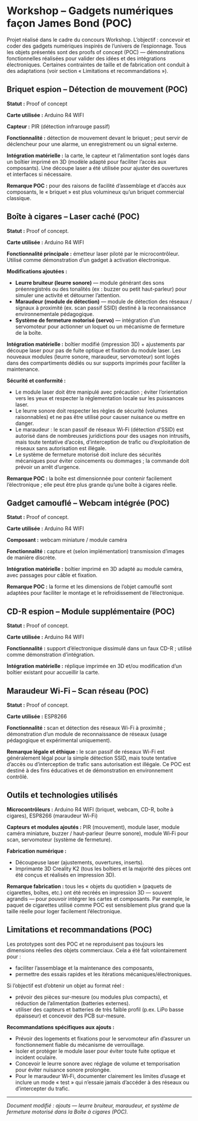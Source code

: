 # Workshop – Gadgets numériques façon James Bond (POC)

Projet réalisé dans le cadre du concours Workshop. L’objectif : concevoir et coder des gadgets numériques inspirés de l’univers de l’espionnage.
Tous les objets présentés sont des proofs of concept (POC) — démonstrations fonctionnelles réalisées pour valider des idées et des intégrations électroniques. Certaines contraintes de taille et de fabrication ont conduit à des adaptations (voir section « Limitations et recommandations »).

## Briquet espion – Détection de mouvement (POC)

**Statut :** Proof of concept

**Carte utilisée :** Arduino R4 WIFI

**Capteur :** PIR (détection infrarouge passif)

**Fonctionnalité :** détection de mouvement devant le briquet ; peut servir de déclencheur pour une alarme, un enregistrement ou un signal externe.

**Intégration matérielle :** la carte, le capteur et l’alimentation sont logés dans un boîtier imprimé en 3D (modèle adapté pour faciliter l’accès aux composants). Une découpe laser a été utilisée pour ajuster des ouvertures et interfaces si nécessaire.

**Remarque POC :** pour des raisons de facilité d’assemblage et d’accès aux composants, le « briquet » est plus volumineux qu’un briquet commercial classique.

## Boîte à cigares – Laser caché (POC)

**Statut :** Proof of concept.

**Carte utilisée :** Arduino R4 WIFI

**Fonctionnalité principale :** émetteur laser piloté par le microcontrôleur. Utilisé comme démonstration d’un gadget à activation électronique.

**Modifications ajoutées :**

* **Leurre bruiteur (leurre sonore)** — module générant des sons préenregistrés ou des tonalités (ex : buzzer ou petit haut-parleur) pour simuler une activité et détourner l’attention.
* **Maraudeur (module de détection)** — module de détection des réseaux / signaux à proximité (ex. scan passif SSID) destiné à la reconnaissance environnementale pédagogique.
* **Système de fermeture motorisé (servo)** — intégration d’un servomoteur pour actionner un loquet ou un mécanisme de fermeture de la boîte.

**Intégration matérielle :** boîtier modifié (impression 3D) + ajustements par découpe laser pour pas de fuite optique et fixation du module laser. Les nouveaux modules (leurre sonore, maraudeur, servomoteur) sont logés dans des compartiments dédiés ou sur supports imprimés pour faciliter la maintenance.

**Sécurité et conformité :**

* Le module laser doit être manipulé avec précaution ; éviter l’orientation vers les yeux et respecter la réglementation locale sur les puissances laser.
* Le leurre sonore doit respecter les règles de sécurité (volumes raisonnables) et ne pas être utilisé pour causer nuisance ou mettre en danger.
* Le maraudeur : le scan passif de réseaux Wi‑Fi (détection d’SSID) est autorisé dans de nombreuses juridictions pour des usages non intrusifs, mais toute tentative d’accès, d’interception de trafic ou d’exploitation de réseaux sans autorisation est illégale.
* Le système de fermeture motorisé doit inclure des sécurités mécaniques pour éviter coincements ou dommages ; la commande doit prévoir un arrêt d’urgence.

**Remarque POC :** la boîte est dimensionnée pour contenir facilement l’électronique ; elle peut être plus grande qu’une boîte à cigares réelle.

## Gadget camouflé – Webcam intégrée (POC)

**Statut :** Proof of concept.

**Carte utilisée :** Arduino R4 WIFI

**Composant :** webcam miniature / module caméra

**Fonctionnalité :** capture et (selon implémentation) transmission d’images de manière discrète.

**Intégration matérielle :** boîtier imprimé en 3D adapté au module caméra, avec passages pour câble et fixation.

**Remarque POC :** la forme et les dimensions de l’objet camouflé sont adaptées pour faciliter le montage et le refroidissement de l’électronique.

## CD-R espion – Module supplémentaire (POC)

**Statut :** Proof of concept.

**Carte utilisée :** Arduino R4 WIFI

**Fonctionnalité :** support d’électronique dissimulé dans un faux CD-R ; utilisé comme démonstration d’intégration.

**Intégration matérielle :** réplique imprimée en 3D et/ou modification d’un boîtier existant pour accueillir la carte.

## Maraudeur Wi-Fi – Scan réseau (POC)

**Statut :** Proof of concept.

**Carte utilisée :** ESP8266

**Fonctionnalité :** scan et détection des réseaux Wi-Fi à proximité ; démonstration d’un module de reconnaissance de réseaux (usage pédagogique et expérimental uniquement).

**Remarque légale et éthique :** le scan passif de réseaux Wi-Fi est généralement légal pour la simple détection SSID, mais toute tentative d’accès ou d’interception de trafic sans autorisation est illégale. Ce POC est destiné à des fins éducatives et de démonstration en environnement contrôlé.

## Outils et technologies utilisés

**Microcontrôleurs :** Arduino R4 WIFI (briquet, webcam, CD-R, boîte à cigares), ESP8266 (maraudeur Wi-Fi)

**Capteurs et modules ajoutés :** PIR (mouvement), module laser, module caméra miniature, buzzer / haut-parleur (leurre sonore), module Wi‑Fi pour scan, servomoteur (système de fermeture).

**Fabrication numérique :**

* Découpeuse laser (ajustements, ouvertures, inserts).
* Imprimante 3D Creality K2 (tous les boîtiers et la majorité des pièces ont été conçus et réalisés en impression 3D).

**Remarque fabrication :** tous les « objets du quotidien » (paquets de cigarettes, boîtes, etc.) ont été recréés en impression 3D — souvent agrandis — pour pouvoir intégrer les cartes et composants. Par exemple, le paquet de cigarettes utilisé comme POC est sensiblement plus grand que la taille réelle pour loger facilement l’électronique.

## Limitations et recommandations (POC)

Les prototypes sont des POC et ne reproduisent pas toujours les dimensions réelles des objets commerciaux. Cela a été fait volontairement pour :

* faciliter l’assemblage et la maintenance des composants,
* permettre des essais rapides et les itérations mécaniques/électroniques.

Si l’objectif est d’obtenir un objet au format réel :

* prévoir des pièces sur-mesure (ou modules plus compacts), et réduction de l’alimentation (batteries externes).
* utiliser des capteurs et batteries de très faible profil (p.ex. LiPo basse épaisseur) et concevoir des PCB sur-mesure.

**Recommandations spécifiques aux ajouts :**

* Prévoir des logements et fixations pour le servomoteur afin d’assurer un fonctionnement fiable du mécanisme de verrouillage.
* Isoler et protéger le module laser pour éviter toute fuite optique et incident oculaire.
* Concevoir le leurre sonore avec réglage de volume et temporisation pour éviter nuisance sonore prolongée.
* Pour le maraudeur Wi‑Fi, documenter clairement les limites d’usage et inclure un mode « test » qui n’essaie jamais d’accéder à des réseaux ou d’intercepter du trafic.

---

*Document modifié : ajouts — leurre bruiteur, maraudeur, et système de fermeture motorisé dans la Boîte à cigares (POC).*
